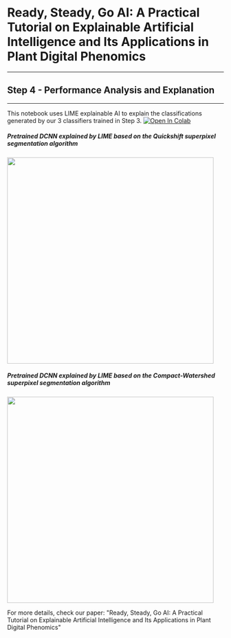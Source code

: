 # Ready, Steady, Go AI: A Practical Tutorial on Explainable Artificial Intelligence and Its Applications in Plant Digital Phenomics
----
## Step 4 - Performance Analysis and Explanation
----

This notebook uses LIME explainable AI to explain the classifications generated by our 3 classifiers trained in Step 3. [![Open In Colab](https://colab.research.google.com/assets/colab-badge.svg)](https://colab.research.google.com/github/faridnakhle/RSG/blob/main/RSG_LIME%20explanations.ipynb)

##### Pretrained DCNN explained by LIME based on the Quickshift superpixel segmentation algorithm
<img src="http://faridnakhle.com/pv/githubimages/limeqs.png" width="480"/>
 
 ##### Pretrained DCNN explained by LIME based on the Compact-Watershed superpixel segmentation algorithm
 
 <img src="http://faridnakhle.com/pv/githubimages/limecw.png" width="480"/>

For more details, check our paper: "Ready, Steady, Go AI: A Practical Tutorial on Explainable Artificial Intelligence and Its Applications in Plant Digital Phenomics"